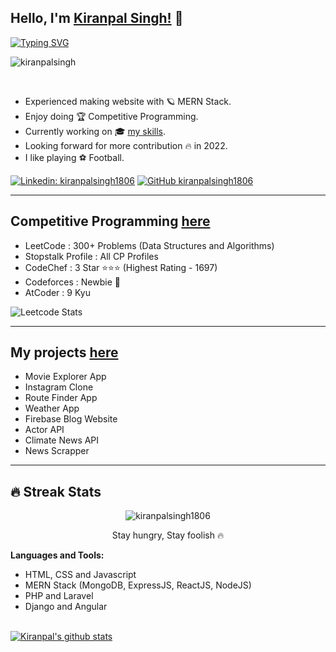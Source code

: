 ## Hello, I'm [Kiranpal Singh!](https://google.com) 👋

[![Typing SVG](https://readme-typing-svg.herokuapp.com?size=25&color=1A9AF7&lines=I'm+Full+Stack+Web+Developer;and+Competitive+Coder)](https://git.io/typing-svg)

<p align="left"> <img src="https://komarev.com/ghpvc/?username=kiranpalsingh1806&label=Views&color=blue&style=plastic" alt="kiranpalsingh" /> </p>
<br/> 

- Experienced making website with 🪐 MERN Stack.
- Enjoy doing 🏆 Competitive Programming.
- Currently working on 🎓 [my skills](https://kiranpalsingh-projects.netlify.app/).
- Looking forward for more contribution 🔥 in 2022.
- I like playing ⚽ Football.

[![Linkedin: kiranpalsingh1806](https://img.shields.io/badge/-kiranpalsingh1806-blue?style=flat-square&logo=Linkedin&logoColor=white&link=https://www.linkedin.com/in/kiranpalsingh1806/)](https://www.linkedin.com/in/kiranpalsingh1806/)
[![GitHub kiranpalsingh1806](https://img.shields.io/github/followers/kiranpalsingh1806?label=follow&style=social)](https://github.com/kiranpalsingh1806)

___  

## Competitive Programming [here](https://www.google.com)
- LeetCode : 300+ Problems (Data Structures and Algorithms)
- Stopstalk Profile : All CP Profiles
- CodeChef : 3 Star ⭐⭐⭐ (Highest Rating - 1697)
- Codeforces : Newbie 🤔
- AtCoder : 9 Kyu 

![Leetcode Stats](https://leetcode.card.workers.dev/?username=kiranpalsingh1806)

___

## My projects [here](https://kiranpalsingh-projects.netlify.app/)
- Movie Explorer App
- Instagram Clone
- Route Finder App
- Weather App
- Firebase Blog Website
- Actor API
- Climate News API
- News Scrapper

___ 

## 🔥 Streak Stats

<p align="center">
	<img align="center" src="https://github-readme-streak-stats.herokuapp.com?user=kiranpalsingh1806&theme=tokyonight_duo&hide_border=true" alt="kiranpalsingh1806" />
  <p align="center"> Stay hungry, Stay foolish 🔥 </p>
</p>


**Languages and Tools:**  
- HTML, CSS and Javascript
- MERN Stack (MongoDB, ExpressJS, ReactJS, NodeJS)
- PHP and Laravel
- Django and Angular

<br/>
<a href="https://github.com/kiranpalsingh1806">
 <img align="center" src="https://github-readme-stats.vercel.app/api?username=kiranpalsingh1806&show_icons=true&theme=light&line_height=27" alt="Kiranpal's github stats"/>
</a>

